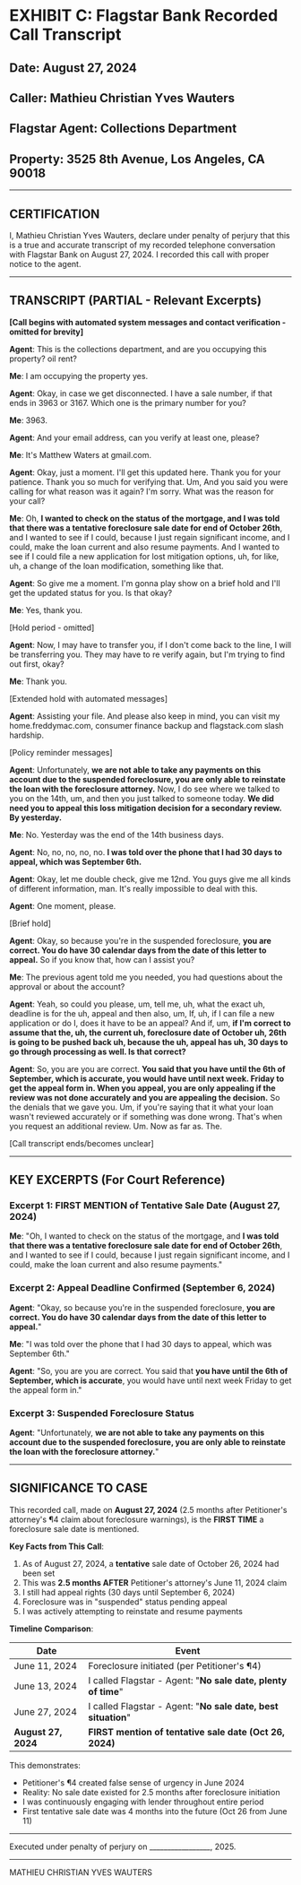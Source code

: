 # EXHIBIT C: Flagstar Bank Recorded Call Transcript
## Date: August 27, 2024
## Caller: Mathieu Christian Yves Wauters
## Flagstar Agent: Collections Department
## Property: 3525 8th Avenue, Los Angeles, CA 90018

---

## CERTIFICATION

I, Mathieu Christian Yves Wauters, declare under penalty of perjury that this is a true and accurate transcript of my recorded telephone conversation with Flagstar Bank on August 27, 2024. I recorded this call with proper notice to the agent.

---

## TRANSCRIPT (PARTIAL - Relevant Excerpts)

**[Call begins with automated system messages and contact verification - omitted for brevity]**

**Agent**: This is the collections department, and are you occupying this property? oil rent?

**Me**: I am occupying the property yes.

**Agent**: Okay, in case we get disconnected. I have a sale number, if that ends in 3963 or 3167. Which one is the primary number for you?

**Me**: 3963.

**Agent**: And your email address, can you verify at least one, please?

**Me**: It's Matthew Waters at gmail.com.

**Agent**: Okay, just a moment. I'll get this updated here. Thank you for your patience. Thank you so much for verifying that. Um, And you said you were calling for what reason was it again? I'm sorry. What was the reason for your call?

**Me**: Oh, **I wanted to check on the status of the mortgage, and I was told that there was a tentative foreclosure sale date for end of October 26th**, and I wanted to see if I could, because I just regain significant income, and I could, make the loan current and also resume payments. And I wanted to see if I could file a new application for lost mitigation options, uh, for like, uh, a change of the loan modification, something like that.

**Agent**: So give me a moment. I'm gonna play show on a brief hold and I'll get the updated status for you. Is that okay?

**Me**: Yes, thank you.

[Hold period - omitted]

**Agent**: Now, I may have to transfer you, if I don't come back to the line, I will be transferring you. They may have to re verify again, but I'm trying to find out first, okay?

**Me**: Thank you.

[Extended hold with automated messages]

**Agent**: Assisting your file. And please also keep in mind, you can visit my home.freddymac.com, consumer finance backup and flagstack.com slash hardship.

[Policy reminder messages]

**Agent**: Unfortunately, **we are not able to take any payments on this account due to the suspended foreclosure, you are only able to reinstate the loan with the foreclosure attorney.** Now, I do see where we talked to you on the 14th, um, and then you just talked to someone today. **We did need you to appeal this loss mitigation decision for a secondary review. By yesterday.**

**Me**: No. Yesterday was the end of the 14th business days.

**Agent**: No, no, no, no, no. **I was told over the phone that I had 30 days to appeal, which was September 6th.**

**Agent**: Okay, let me double check, give me 12nd. You guys give me all kinds of different information, man. It's really impossible to deal with this.

**Agent**: One moment, please.

[Brief hold]

**Agent**: Okay, so because you're in the suspended foreclosure, **you are correct. You do have 30 calendar days from the date of this letter to appeal.** So if you know that, how can I assist you?

**Me**: The previous agent told me you needed, you had questions about the approval or about the account?

**Agent**: Yeah, so could you please, um, tell me, uh, what the exact uh, deadline is for the uh, appeal and then also, um, If, uh, if I can file a new application or do I, does it have to be an appeal? And if, um, **if I'm correct to assume that the, uh, the current uh, foreclosure date of October uh, 26th is going to be pushed back uh, because the uh, appeal has uh, 30 days to go through processing as well. Is that correct?**

**Agent**: So, you are you are correct. **You said that you have until the 6th of September, which is accurate, you would have until next week. Friday to get the appeal form in. When you appeal, you are only appealing if the review was not done accurately and you are appealing the decision.** So the denials that we gave you. Um, if you're saying that it what your loan wasn't reviewed accurately or if something was done wrong. That's when you request an additional review. Um. Now as far as. The.

[Call transcript ends/becomes unclear]

---

## KEY EXCERPTS (For Court Reference)

### Excerpt 1: FIRST MENTION of Tentative Sale Date (August 27, 2024)
**Me**: "Oh, I wanted to check on the status of the mortgage, and **I was told that there was a tentative foreclosure sale date for end of October 26th**, and I wanted to see if I could, because I just regain significant income, and I could, make the loan current and also resume payments."

### Excerpt 2: Appeal Deadline Confirmed (September 6, 2024)
**Agent**: "Okay, so because you're in the suspended foreclosure, **you are correct. You do have 30 calendar days from the date of this letter to appeal.**"

**Me**: "I was told over the phone that I had 30 days to appeal, which was September 6th."

**Agent**: "So, you are you are correct. You said that **you have until the 6th of September, which is accurate**, you would have until next week Friday to get the appeal form in."

### Excerpt 3: Suspended Foreclosure Status
**Agent**: "Unfortunately, **we are not able to take any payments on this account due to the suspended foreclosure, you are only able to reinstate the loan with the foreclosure attorney.**"

---

## SIGNIFICANCE TO CASE

This recorded call, made on **August 27, 2024** (2.5 months after Petitioner's attorney's ¶4 claim about foreclosure warnings), is the **FIRST TIME** a foreclosure sale date is mentioned.

**Key Facts from This Call**:
1. As of August 27, 2024, a **tentative** sale date of October 26, 2024 had been set
2. This was **2.5 months AFTER** Petitioner's attorney's June 11, 2024 claim
3. I still had appeal rights (30 days until September 6, 2024)
4. Foreclosure was in "suspended" status pending appeal
5. I was actively attempting to reinstate and resume payments

**Timeline Comparison**:

| Date | Event |
|------|-------|
| June 11, 2024 | Foreclosure initiated (per Petitioner's ¶4) |
| June 13, 2024 | I called Flagstar - Agent: "**No sale date, plenty of time**" |
| June 27, 2024 | I called Flagstar - Agent: "**No sale date, best situation**" |
| **August 27, 2024** | **FIRST mention of tentative sale date (Oct 26, 2024)** |

This demonstrates:
- Petitioner's ¶4 created false sense of urgency in June 2024
- Reality: No sale date existed for 2.5 months after foreclosure initiation
- I was continuously engaging with lender throughout entire period
- First tentative sale date was 4 months into the future (Oct 26 from June 11)

---

Executed under penalty of perjury on _________________, 2025.

_________________________________
MATHIEU CHRISTIAN YVES WAUTERS

